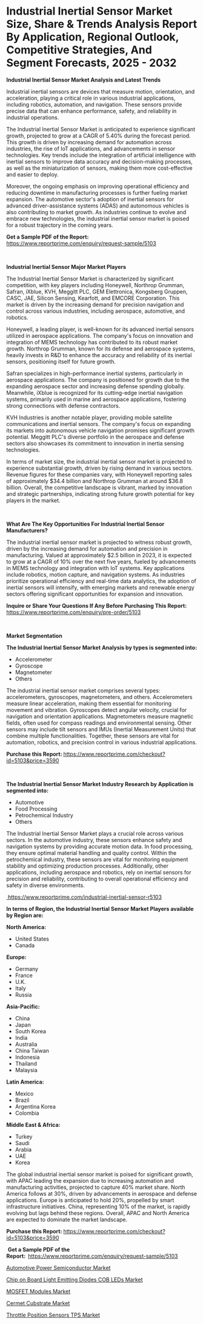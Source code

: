 <p><h1>Industrial Inertial Sensor Market Size, Share & Trends Analysis Report By Application, Regional Outlook, Competitive Strategies, And Segment Forecasts, 2025 - 2032</h1></p><p><strong>Industrial Inertial Sensor Market Analysis and Latest Trends</strong></p>
<p><p>Industrial inertial sensors are devices that measure motion, orientation, and acceleration, playing a critical role in various industrial applications, including robotics, automation, and navigation. These sensors provide precise data that can enhance performance, safety, and reliability in industrial operations.</p><p>The Industrial Inertial Sensor Market is anticipated to experience significant growth, projected to grow at a CAGR of 5.40% during the forecast period. This growth is driven by increasing demand for automation across industries, the rise of IoT applications, and advancements in sensor technologies. Key trends include the integration of artificial intelligence with inertial sensors to improve data accuracy and decision-making processes, as well as the miniaturization of sensors, making them more cost-effective and easier to deploy.</p><p>Moreover, the ongoing emphasis on improving operational efficiency and reducing downtime in manufacturing processes is further fueling market expansion. The automotive sector's adoption of inertial sensors for advanced driver-assistance systems (ADAS) and autonomous vehicles is also contributing to market growth. As industries continue to evolve and embrace new technologies, the industrial inertial sensor market is poised for a robust trajectory in the coming years.</p></p>
<p><strong>Get a Sample PDF of the Report:&nbsp;</strong> <a href="https://www.reportprime.com/enquiry/request-sample/5103?utm_campaign=1842&utm_medium=2&utm_source=Github&utm_content=ia&utm_term=19032025&utm_id=industrial-inertial-sensor">https://www.reportprime.com/enquiry/request-sample/5103</a></p>
<p>&nbsp;</p>
<p><strong>Industrial Inertial Sensor Major Market Players</strong></p>
<p><p>The Industrial Inertial Sensor Market is characterized by significant competition, with key players including Honeywell, Northrop Grumman, Safran, iXblue, KVH, Meggitt PLC, GEM Elettronica, Kongsberg Gruppen, CASC, JAE, Silicon Sensing, Kearfott, and EMCORE Corporation. This market is driven by the increasing demand for precision navigation and control across various industries, including aerospace, automotive, and robotics.</p><p>Honeywell, a leading player, is well-known for its advanced inertial sensors utilized in aerospace applications. The company's focus on innovation and integration of MEMS technology has contributed to its robust market growth. Northrop Grumman, known for its defense and aerospace systems, heavily invests in R&D to enhance the accuracy and reliability of its inertial sensors, positioning itself for future growth.</p><p>Safran specializes in high-performance inertial systems, particularly in aerospace applications. The company is positioned for growth due to the expanding aerospace sector and increasing defense spending globally. Meanwhile, iXblue is recognized for its cutting-edge inertial navigation systems, primarily used in marine and aerospace applications, fostering strong connections with defense contractors.</p><p>KVH Industries is another notable player, providing mobile satellite communications and inertial sensors. The company's focus on expanding its markets into autonomous vehicle navigation promises significant growth potential. Meggitt PLC's diverse portfolio in the aerospace and defense sectors also showcases its commitment to innovation in inertia sensing technologies.</p><p>In terms of market size, the industrial inertial sensor market is projected to experience substantial growth, driven by rising demand in various sectors. Revenue figures for these companies vary, with Honeywell reporting sales of approximately $34.4 billion and Northrop Grumman at around $36.8 billion. Overall, the competitive landscape is vibrant, marked by innovation and strategic partnerships, indicating strong future growth potential for key players in the market.</p></p>
<p>&nbsp;</p>
<p><strong>What Are The Key Opportunities For Industrial Inertial Sensor Manufacturers?</strong></p>
<p><p>The industrial inertial sensor market is projected to witness robust growth, driven by the increasing demand for automation and precision in manufacturing. Valued at approximately $2.5 billion in 2023, it is expected to grow at a CAGR of 10% over the next five years, fueled by advancements in MEMS technology and integration with IoT systems. Key applications include robotics, motion capture, and navigation systems. As industries prioritize operational efficiency and real-time data analytics, the adoption of inertial sensors will intensify, with emerging markets and renewable energy sectors offering significant opportunities for expansion and innovation.</p></p>
<p><strong>Inquire or Share Your Questions If Any Before Purchasing This Report:</strong> <a href="https://www.reportprime.com/enquiry/pre-order/5103?utm_campaign=1842&utm_medium=2&utm_source=Github&utm_content=ia&utm_term=19032025&utm_id=industrial-inertial-sensor">https://www.reportprime.com/enquiry/pre-order/5103</a></p>
<p>&nbsp;</p>
<p><strong>Market Segmentation</strong></p>
<p><strong>The Industrial Inertial Sensor Market Analysis by types is segmented into:</strong></p>
<p><ul><li>Accelerometer</li><li>Gyroscope</li><li>Magnetometer</li><li>Others</li></ul></p>
<p><p>The industrial inertial sensor market comprises several types: accelerometers, gyroscopes, magnetometers, and others. Accelerometers measure linear acceleration, making them essential for monitoring movement and vibration. Gyroscopes detect angular velocity, crucial for navigation and orientation applications. Magnetometers measure magnetic fields, often used for compass readings and environmental sensing. Other sensors may include tilt sensors and IMUs (Inertial Measurement Units) that combine multiple functionalities. Together, these sensors are vital for automation, robotics, and precision control in various industrial applications.</p></p>
<p><strong>Purchase this Report:&nbsp;</strong><a href="https://www.reportprime.com/checkout?id=5103&price=3590&utm_campaign=1842&utm_medium=2&utm_source=Github&utm_content=ia&utm_term=19032025&utm_id=industrial-inertial-sensor">https://www.reportprime.com/checkout?id=5103&price=3590</a></p>
<p>&nbsp;</p>
<p><strong>The Industrial Inertial Sensor Market Industry Research by Application is segmented into:</strong></p>
<p><ul><li>Automotive</li><li>Food Processing</li><li>Petrochemical Industry</li><li>Others</li></ul></p>
<p><p>The Industrial Inertial Sensor Market plays a crucial role across various sectors. In the automotive industry, these sensors enhance safety and navigation systems by providing accurate motion data. In food processing, they ensure optimal material handling and quality control. Within the petrochemical industry, these sensors are vital for monitoring equipment stability and optimizing production processes. Additionally, other applications, including aerospace and robotics, rely on inertial sensors for precision and reliability, contributing to overall operational efficiency and safety in diverse environments.</p></p>
<p><a href="https://www.reportprime.com/industrial-inertial-sensor-r5103?utm_campaign=1842&utm_medium=2&utm_source=Github&utm_content=ia&utm_term=19032025&utm_id=industrial-inertial-sensor">&nbsp;https://www.reportprime.com/industrial-inertial-sensor-r5103</a></p>
<p><strong>In terms of Region, the Industrial Inertial Sensor Market Players available by Region are:</strong></p>
<p>
    <p> <strong> North America: </strong>
        <ul>
            <li>United States</li>
            <li>Canada</li>
        </ul>
        </p> 
    <p> <strong> Europe: </strong>
        <ul>
            <li>Germany</li>
            <li>France</li>
            <li>U.K.</li>
            <li>Italy</li>
            <li>Russia</li>
        </ul>
        </p> 
    <p> <strong> Asia-Pacific: </strong>
        <ul>
            <li>China</li>
            <li>Japan</li>
            <li>South Korea</li>
            <li>India</li>
            <li>Australia</li>
            <li>China Taiwan</li>
            <li>Indonesia</li>
            <li>Thailand</li>
            <li>Malaysia</li>
        </ul>
        </p> 
    <p> <strong> Latin America: </strong>
        <ul>
            <li>Mexico</li>
            <li>Brazil</li>
            <li>Argentina Korea</li>
            <li>Colombia</li>
        </ul>
        </p> 
    <p> <strong> Middle East & Africa: </strong>
        <ul>
            <li>Turkey</li>
            <li>Saudi</li>
            <li>Arabia</li>
            <li>UAE</li>
            <li>Korea</li>
        </ul>
    </p>
    </p>
<p><p>The global industrial inertial sensor market is poised for significant growth, with APAC leading the expansion due to increasing automation and manufacturing activities, projected to capture 40% market share. North America follows at 30%, driven by advancements in aerospace and defense applications. Europe is anticipated to hold 20%, propelled by smart infrastructure initiatives. China, representing 10% of the market, is rapidly evolving but lags behind these regions. Overall, APAC and North America are expected to dominate the market landscape.</p></p>
<p><strong>Purchase this Report: </strong><a href="https://www.reportprime.com/checkout?id=5103&price=3590&utm_campaign=1842&utm_medium=2&utm_source=Github&utm_content=ia&utm_term=19032025&utm_id=industrial-inertial-sensor">https://www.reportprime.com/checkout?id=5103&price=3590</a></p>
<p>&nbsp;<strong>Get a Sample PDF of the Report:&nbsp;&nbsp;</strong><a href="https://www.reportprime.com/enquiry/request-sample/5103?utm_campaign=1842&utm_medium=2&utm_source=Github&utm_content=ia&utm_term=19032025&utm_id=industrial-inertial-sensor">https://www.reportprime.com/enquiry/request-sample/5103</a></p>
<p><strong></strong></p>
<p><p><a href="https://github.com/frodanlert/Market-Research-Report-List-1/blob/main/automotive-power-semiconductor-market.md?utm_campaign=1842&utm_medium=2&utm_source=Github&utm_content=ia&utm_term=19032025&utm_id=industrial-inertial-sensor">Automotive Power Semiconductor Market</a></p><p><a href="https://github.com/iperitvik8/Market-Research-Report-List-1/blob/main/chip-on-board-light-emitting-diodes-cob-leds-market.md?utm_campaign=1842&utm_medium=2&utm_source=Github&utm_content=ia&utm_term=19032025&utm_id=industrial-inertial-sensor">Chip on Board Light Emitting Diodes COB LEDs Market</a></p><p><a href="https://github.com/snaikraso/Market-Research-Report-List-1/blob/main/mosfet-modules-market.md?utm_campaign=1842&utm_medium=2&utm_source=Github&utm_content=ia&utm_term=19032025&utm_id=industrial-inertial-sensor">MOSFET Modules Market</a></p><p><a href="https://github.com/kadutjoelly83/Market-Research-Report-List-1/blob/main/cermet-cubstrate-market.md?utm_campaign=1842&utm_medium=2&utm_source=Github&utm_content=ia&utm_term=19032025&utm_id=industrial-inertial-sensor">Cermet Cubstrate Market</a></p><p><a href="https://github.com/ilanarohalgh/Market-Research-Report-List-1/blob/main/throttle-position-sensors-tps-market.md?utm_campaign=1842&utm_medium=2&utm_source=Github&utm_content=ia&utm_term=19032025&utm_id=industrial-inertial-sensor">Throttle Position Sensors TPS Market</a></p></p>